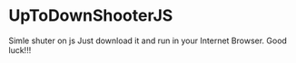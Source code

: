 # UpToDownShooterJS
Simle shuter on js
Just download it and run in your Internet Browser.
Good luck!!!
